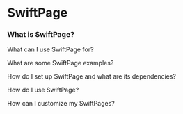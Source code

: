 # SwiftPage

### What is SwiftPage?



What can I use SwiftPage for?



What are some SwiftPage examples?



How do I set up SwiftPage and what are its dependencies?



How do I use SwiftPage?



How can I customize my SwiftPages?

